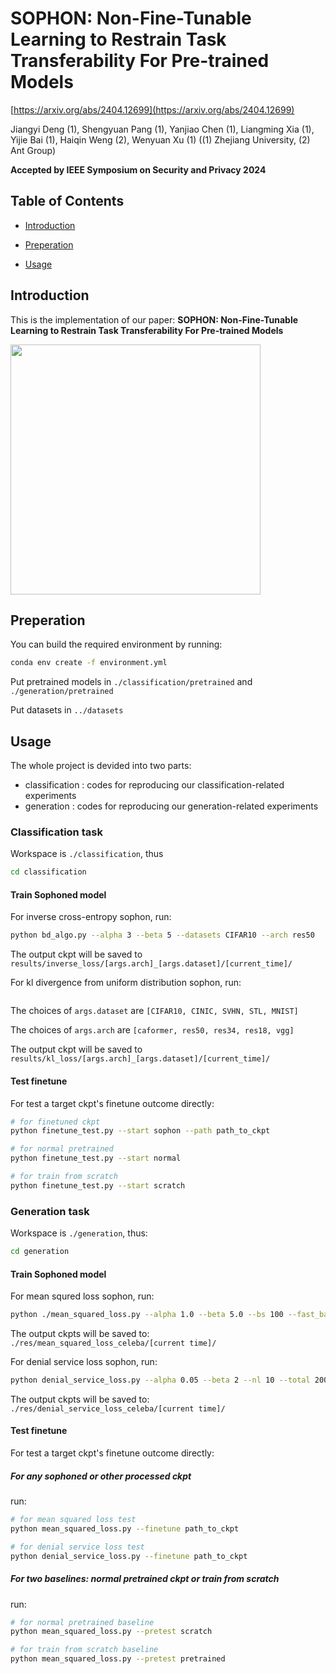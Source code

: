# SOPHON: Non-Fine-Tunable Learning to Restrain Task Transferability For Pre-trained Models

[https://arxiv.org/abs/2404.12699](https://arxiv.org/abs/2404.12699)

Jiangyi Deng (1), Shengyuan Pang (1), Yanjiao Chen (1), Liangming Xia (1), Yijie Bai (1), Haiqin Weng (2), Wenyuan Xu (1) ((1) Zhejiang University, (2) Ant Group)

**Accepted by IEEE Symposium on Security and Privacy 2024**

## Table of Contents
+ [Introduction](https://github.com/Sophon-NonFinetunableLearning/Sophon/blob/main/Readme.md#introduction)
 
+ [Preperation](https://github.com/Sophon-NonFinetunableLearning/Sophon/blob/main/Readme.md#preperation)

+ [Usage](https://github.com/Sophon-NonFinetunableLearning/Sophon/blob/main/Readme.md#usage)


## Introduction
This is the implementation of our paper: **SOPHON: Non-Fine-Tunable Learning to Restrain Task Transferability
For Pre-trained Models**

<img src="https://github.com/Sophon-NonFinetunableLearning/Sophon/blob/main/sophon.png" width="400" align="center"/>




## Preperation

You can build the required environment  by running:

```bash
conda env create -f environment.yml
```
Put pretrained models in ``./classification/pretrained`` and ``./generation/pretrained``

Put datasets in ``../datasets``


## Usage

The whole project is devided into two parts: 	

+ classification : codes for reproducing our classification-related experiments
+ generation : codes for reproducing our generation-related experiments



### Classification task

Workspace is ``./classification``, thus

```bash
cd classification
```

#### Train Sophoned model

For inverse cross-entropy sophon, run:

```bash
python bd_algo.py --alpha 3 --beta 5 --datasets CIFAR10 --arch res50
```

The output ckpt will be saved to `results/inverse_loss/[args.arch]_[args.dataset]/[current_time]/`

For kl divergence from uniform distribution sophon, run:

```bash
```

The choices of ``args.dataset`` are ``[CIFAR10, CINIC, SVHN, STL, MNIST]``

The choices of ``args.arch`` are ``[caformer, res50, res34, res18, vgg]``

The output ckpt will be saved to `results/kl_loss/[args.arch]_[args.dataset]/[current_time]/`



#### Test finetune

For test a target ckpt's finetune outcome directly:

```bash
# for finetuned ckpt
python finetune_test.py --start sophon --path path_to_ckpt

# for normal pretrained
python finetune_test.py --start normal

# for train from scratch
python finetune_test.py --start scratch
```



### Generation task

Workspace is ``./generation``, thus:

```bash
cd generation
```

#### Train Sophoned model

For mean squred loss sophon, run:

```bash
python ./mean_squared_loss.py --alpha 1.0 --beta 5.0 --bs 100 --fast_batches 50 --ml 1 --nl 1
```

The output ckpts will be saved to: `./res/mean_squared_loss_celeba/[current time]/`

For denial service loss sophon, run:

```bash
python denial_service_loss.py --alpha 0.05 --beta 2 --nl 10 --total 200
```

The output ckpts will be saved to: `./res/denial_service_loss_celeba/[current time]/`



#### Test finetune

For test a target ckpt's finetune outcome directly:

##### For any sophoned or other processed ckpt

run:

 ```bash
 # for mean squared loss test
 python mean_squared_loss.py --finetune path_to_ckpt 
 
 # for denial service loss test
 python denial_service_loss.py --finetune path_to_ckpt  
 ```

##### For two baselines: normal pretrained ckpt or train from scratch

run:

```bash
# for normal pretrained baseline
python mean_squared_loss.py --pretest scratch

# for train from scratch baseline
python mean_squared_loss.py --pretest pretrained
```










